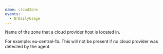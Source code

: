 ```yaml
---
name: cloudZone
events:
  - NrDailyUsage
---
```


Name of the zone that a cloud provider host is located in.

For example: eu-central-1b. This will not be present if no cloud provider was detected by the agent.